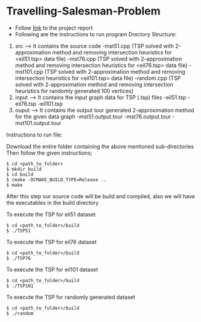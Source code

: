 # Travelling-Salesman-Problem
* Follow [link](https://github.com/KrishnaBhatu/Travelling-Salesman-Problem/blob/master/Report.pdf) to the project report
* Following are the instructions to run program
Drectory Structure:

1) src --> It contains the source code
	-mst51.cpp (TSP solved with 2-approximation method and removing intersection heuristics for <eil51.tsp> data file)
	-mst76.cpp (TSP solved with 2-approximation method and removing intersection heuristics for <eil76.tsp> data file)
	-mst101.cpp (TSP solved with 2-approximation method and removing intersection heuristics for <eil101.tsp> data file)
	-random.cpp (TSP solved with 2-approximation method and removing intersection heuristics for randomly generated 100 vertices)
2) input --> It contains the input graph data for TSP (.tsp) files
	-eil51.tsp
	-eil76.tsp
	-eil101.tsp
3) ouput --> It contains the output tour generated 2-approximation method for the given data graph 
	-mst51.output.tour
	-mst76.output.tour
	-mst101.output.tour

Instructions to run file:

Download the entire folder containing the above mentioned sub-directories
Then follow the given instructions;
```
$ cd <path_to_folder>
$ mkdir build
$ cd build
$ cmake -DCMAKE_BUILD_TYPE=Release ..
$ make
```
After this step our source code will be build and compiled, also we will have the executables in the build directory

To execute the TSP for eil51 dataset
```
$ cd <path_to_folder>/build  
$ ./TSP51
```
To execute the TSP for eil76 dataset
```
$ cd <path_to_folder>/build  
$ ./TSP76
```
To execute the TSP for eil101 dataset
```
$ cd <path_to_folder>/build  
$ ./TSP101
```
To execute the TSP for randomly generated dataset
```
$ cd <path_to_folder>/build  
$ ./random
```
